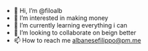 - 👋 Hi, I’m @filoalb
- 👀 I’m interested in making money
- 🌱 I’m currently learning everything i can
- 💞️ I’m looking to collaborate on beign better 
- 📫 How to reach me albanesefilippo@pm.me

<!---
filoalb/filoalb is a ✨ special ✨ repository because its `README.md` (this file) appears on your GitHub profile.
You can click the Preview link to take a look at your changes.
--->

